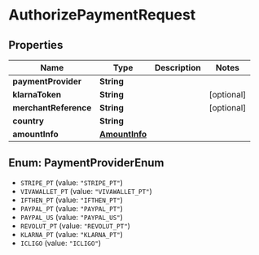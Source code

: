 # AuthorizePaymentRequest

## Properties
Name | Type | Description | Notes
------------ | ------------- | ------------- | -------------
**paymentProvider** | **String** |  | 
**klarnaToken** | **String** |  | [optional] 
**merchantReference** | **String** |  | [optional] 
**country** | **String** |  | 
**amountInfo** | [**AmountInfo**](AmountInfo.md) |  | 

<a name="PaymentProviderEnum"></a>
## Enum: PaymentProviderEnum

* `STRIPE_PT` (value: `"STRIPE_PT"`)
* `VIVAWALLET_PT` (value: `"VIVAWALLET_PT"`)
* `IFTHEN_PT` (value: `"IFTHEN_PT"`)
* `PAYPAL_PT` (value: `"PAYPAL_PT"`)
* `PAYPAL_US` (value: `"PAYPAL_US"`)
* `REVOLUT_PT` (value: `"REVOLUT_PT"`)
* `KLARNA_PT` (value: `"KLARNA_PT"`)
* `ICLIGO` (value: `"ICLIGO"`)

